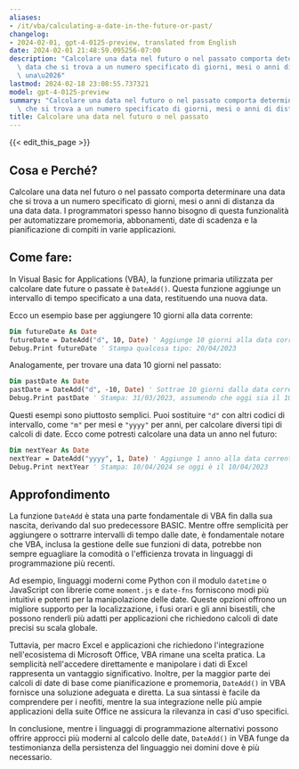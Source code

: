 ```yaml
---
aliases:
- /it/vba/calculating-a-date-in-the-future-or-past/
changelog:
- 2024-02-01, gpt-4-0125-preview, translated from English
date: 2024-02-01 21:48:59.095256-07:00
description: "Calcolare una data nel futuro o nel passato comporta determinare una\
  \ data che si trova a un numero specificato di giorni, mesi o anni di distanza da\
  \ una\u2026"
lastmod: 2024-02-18 23:08:55.737321
model: gpt-4-0125-preview
summary: "Calcolare una data nel futuro o nel passato comporta determinare una data\
  \ che si trova a un numero specificato di giorni, mesi o anni di distanza da una\u2026"
title: Calcolare una data nel futuro o nel passato
---
```


{{< edit_this_page >}}

## Cosa e Perché?
Calcolare una data nel futuro o nel passato comporta determinare una data che si trova a un numero specificato di giorni, mesi o anni di distanza da una data data. I programmatori spesso hanno bisogno di questa funzionalità per automatizzare promemoria, abbonamenti, date di scadenza e la pianificazione di compiti in varie applicazioni.

## Come fare:
In Visual Basic for Applications (VBA), la funzione primaria utilizzata per calcolare date future o passate è `DateAdd()`. Questa funzione aggiunge un intervallo di tempo specificato a una data, restituendo una nuova data.

Ecco un esempio base per aggiungere 10 giorni alla data corrente:

```vb
Dim futureDate As Date
futureDate = DateAdd("d", 10, Date) ' Aggiunge 10 giorni alla data corrente
Debug.Print futureDate ' Stampa qualcosa tipo: 20/04/2023
```

Analogamente, per trovare una data 10 giorni nel passato:

```vb
Dim pastDate As Date
pastDate = DateAdd("d", -10, Date) ' Sottrae 10 giorni dalla data corrente
Debug.Print pastDate ' Stampa: 31/03/2023, assumendo che oggi sia il 10/04/2023
```

Questi esempi sono piuttosto semplici. Puoi sostituire `"d"` con altri codici di intervallo, come `"m"` per mesi e `"yyyy"` per anni, per calcolare diversi tipi di calcoli di date. Ecco come potresti calcolare una data un anno nel futuro:

```vb
Dim nextYear As Date
nextYear = DateAdd("yyyy", 1, Date) ' Aggiunge 1 anno alla data corrente
Debug.Print nextYear ' Stampa: 10/04/2024 se oggi è il 10/04/2023
```

## Approfondimento
La funzione `DateAdd` è stata una parte fondamentale di VBA fin dalla sua nascita, derivando dal suo predecessore BASIC. Mentre offre semplicità per aggiungere o sottrarre intervalli di tempo dalle date, è fondamentale notare che VBA, inclusa la gestione delle sue funzioni di data, potrebbe non sempre eguagliare la comodità o l'efficienza trovata in linguaggi di programmazione più recenti.

Ad esempio, linguaggi moderni come Python con il modulo `datetime` o JavaScript con librerie come `moment.js` e `date-fns` forniscono modi più intuitivi e potenti per la manipolazione delle date. Queste opzioni offrono un migliore supporto per la localizzazione, i fusi orari e gli anni bisestili, che possono renderli più adatti per applicazioni che richiedono calcoli di date precisi su scala globale.

Tuttavia, per macro Excel e applicazioni che richiedono l'integrazione nell'ecosistema di Microsoft Office, VBA rimane una scelta pratica. La semplicità nell'accedere direttamente e manipolare i dati di Excel rappresenta un vantaggio significativo. Inoltre, per la maggior parte dei calcoli di date di base come pianificazione e promemoria, `DateAdd()` in VBA fornisce una soluzione adeguata e diretta. La sua sintassi è facile da comprendere per i neofiti, mentre la sua integrazione nelle più ampie applicazioni della suite Office ne assicura la rilevanza in casi d'uso specifici.

In conclusione, mentre i linguaggi di programmazione alternativi possono offrire approcci più moderni al calcolo delle date, `DateAdd()` in VBA funge da testimonianza della persistenza del linguaggio nei domini dove è più necessario.
